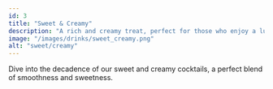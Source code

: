 ```yaml
---
id: 3
title: "Sweet & Creamy"
description: "A rich and creamy treat, perfect for those who enjoy a luxurious and smooth cocktail experience."
image: "/images/drinks/sweet_creamy.png"
alt: "sweet/creamy"
---
```


Dive into the decadence of our sweet and creamy cocktails, a perfect blend of smoothness and sweetness.
